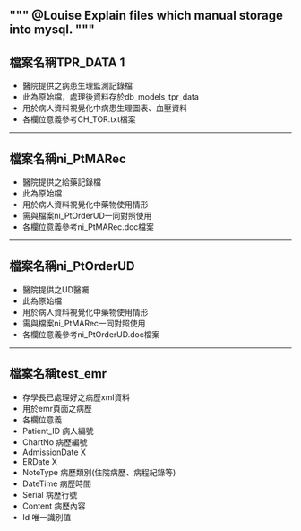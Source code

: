 ﻿"""
@Louise
Explain files which manual storage into mysql.
"""
----
## 檔案名稱TPR_DATA 1
* 醫院提供之病患生理監測記錄檔
* 此為原始檔，處理後資料存於db_models_tpr_data
* 用於病人資料視覺化中病患生理圖表、血壓資料
* 各欄位意義參考CH_TOR.txt檔案
----
## 檔案名稱ni_PtMARec
* 醫院提供之給藥記錄檔
* 此為原始檔
* 用於病人資料視覺化中藥物使用情形
* 需與檔案ni_PtOrderUD一同對照使用
* 各欄位意義參考ni_PtMARec.doc檔案
----
## 檔案名稱ni_PtOrderUD
* 醫院提供之UD醫囑
* 此為原始檔
* 用於病人資料視覺化中藥物使用情形
* 需與檔案ni_PtMARec一同對照使用
* 各欄位意義參考ni_PtOrderUD.doc檔案
----
## 檔案名稱test_emr
* 存學長已處理好之病歷xml資料
* 用於emr頁面之病歷
* 各欄位意義
 * Patient_ID      病人編號
 * ChartNo         病歷編號
 * AdmissionDate   X
 * ERDate          X 
 * NoteType        病歷類別(住院病歷、病程紀錄等)
 * DateTime        病歷時間
 * Serial          病歷行號
 * Content         病歷內容
 * Id              唯一識別值